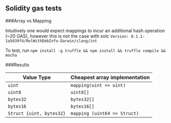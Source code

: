 ## Solidity gas tests

###Array vs Mapping

Intuitively one would expect mappings to incur an additional hash operation (~20 GAS), however this is not the case with solc `Version: 0.1.1-1a5039f4/RelWithDebInfo-Darwin/clang/int`


To test, run `npm install -g truffle && npm install && truffle compile && mocha`

###Results

| Value Type | Cheapest array implementation |
| ------ | ----------- |
| `uint`  | `mapping(uint => uint)` |
| `uint8` | `uint8[]` |
| `bytes32`    | `bytes32[]` |
| `bytes16`    | `bytes16[]` |
| `Struct {uint, bytes32}` | `mapping (uint64 => Struct)` |
